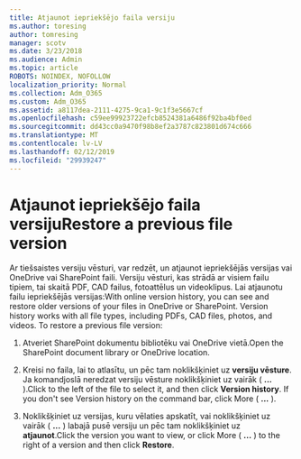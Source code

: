 ```yaml
---
title: Atjaunot iepriekšējo faila versiju
ms.author: toresing
author: tomresing
manager: scotv
ms.date: 3/23/2018
ms.audience: Admin
ms.topic: article
ROBOTS: NOINDEX, NOFOLLOW
localization_priority: Normal
ms.collection: Adm_O365
ms.custom: Adm_O365
ms.assetid: a8117dea-2111-4275-9ca1-9c1f3e5667cf
ms.openlocfilehash: c59ee99923722efcb8524381a6486f92ba4bf0ed
ms.sourcegitcommit: dd43cc0a9470f98b8ef2a3787c823801d674c666
ms.translationtype: MT
ms.contentlocale: lv-LV
ms.lasthandoff: 02/12/2019
ms.locfileid: "29939247"
---
```

# <a name="restore-a-previous-file-version"></a><span data-ttu-id="90349-102">Atjaunot iepriekšējo faila versiju</span><span class="sxs-lookup"><span data-stu-id="90349-102">Restore a previous file version</span></span>

<span data-ttu-id="90349-p101">Ar tiešsaistes versiju vēsturi, var redzēt, un atjaunot iepriekšējās versijas vai OneDrive vai SharePoint faili. Versiju vēsturi, kas strādā ar visiem failu tipiem, tai skaitā PDF, CAD failus, fotoattēlus un videoklipus. Lai atjaunotu failu iepriekšējās versijas:</span><span class="sxs-lookup"><span data-stu-id="90349-p101">With online version history, you can see and restore older versions of your files in OneDrive or SharePoint. Version history works with all file types, including PDFs, CAD files, photos, and videos. To restore a previous file version:</span></span>
  
1. <span data-ttu-id="90349-106">Atveriet SharePoint dokumentu bibliotēku vai OneDrive vietā.</span><span class="sxs-lookup"><span data-stu-id="90349-106">Open the SharePoint document library or OneDrive location.</span></span>
    
2. <span data-ttu-id="90349-p102">Kreisi no faila, lai to atlasītu, un pēc tam noklikšķiniet uz **versiju vēsture**. Ja komandjoslā neredzat versiju vēsture noklikšķiniet uz vairāk ( **...** ).</span><span class="sxs-lookup"><span data-stu-id="90349-p102">Click to the left of the file to select it, and then click **Version history**. If you don't see Version history on the command bar, click More ( **...** ).</span></span> 
    
3. <span data-ttu-id="90349-109">Noklikšķiniet uz versijas, kuru vēlaties apskatīt, vai noklikšķiniet uz vairāk ( **...** ) labajā pusē versiju un pēc tam noklikšķiniet uz **atjaunot**.</span><span class="sxs-lookup"><span data-stu-id="90349-109">Click the version you want to view, or click More ( **...** ) to the right of a version and then click **Restore**.</span></span>
    

